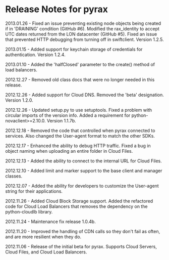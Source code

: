 # Release Notes for pyrax

2013.01.26 - Fixed an issue preventing existing node objects being created if in
             'DRAINING' condition (GitHub #6). Modified the rax_identity to accept
             UTC dates returned from the LON datacenter (GitHub #5). Fixed an
             issue that prevented HTTP debugging from turning off in swiftclient.
             Version 1.2.5.

2013.01.15 - Added support for keychain storage of credentials for authentication.
             Version 1.2.4.

2013.01.10 - Added the 'halfClosed' parameter to the create() method of load balancers.

2012.12.27 - Removed old class docs that were no longer needed in this release.

2012.12.26 - Added support for Cloud DNS. Removed the 'beta' designation.
             Version 1.2.0.

2012.12.26 - Updated setup.py to use setuptools. Fixed a problem with circular
             imports of the version info. Added a requirement for
             python-novaclient>=2.10.0. Version 1.1.7b.

2012.12.18 - Removed the code that controlled when pyrax connected to services. Also
             changed the User-agent format to match the other SDKs.

2012.12.17 - Enhanced the ability to debug HTTP traffic. Fixed a bug in object naming
             when uploading an entire folder in Cloud Files.

2012.12.13 - Added the ability to connect to the internal URL for Cloud Files.

2012.12.10 - Added limit and marker support to the base client and manager classes.

2012.12.07 - Added the ability for developers to customize the User-agent string
             for their applications.

2012.11.26 - Added Cloud Block Storage support. Added the refactored code for
             Cloud Load Balancers that removes the dependency on the python-cloudlb
             library.

2012.11.24 - Maintenance fix release 1.0.4b.

2012.11.20 - Improved the handling of CDN calls so they don't fail as often, and
             are more resilient when they do.

2012.11.06 - Release of the initial beta for pyrax. Supports Cloud Servers, Cloud
             Files, and Cloud Load Balancers.
